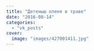 ```yaml
---
title: "Детеныш оленя в траве"
date: "2016-08-14"
categories: 
  - "vk_posts"
cover:
  image: "images/427001411.jpg"
---
```



